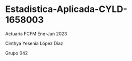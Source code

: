 # Estadistica-Aplicada-CYLD-1658003
Actuaria FCFM Ene-Jun 2023

Cinthya Yesenia López Díaz

Grupo 042
